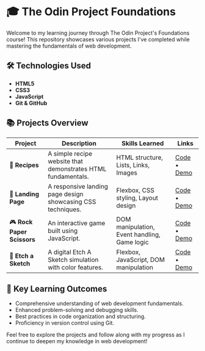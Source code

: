 # 🎓 The Odin Project Foundations

Welcome to my learning journey through The Odin Project's Foundations course! This repository showcases various projects I've completed while mastering the fundamentals of web development.

## 🛠️ Technologies Used
- **HTML5**
- **CSS3**
- **JavaScript**
- **Git & GitHub**

## 📚 Projects Overview

| Project | Description | Skills Learned | Links |
|---------|-------------|----------------|-------|
| 🍳 **Recipes** | A simple recipe website that demonstrates HTML fundamentals. | HTML structure, Lists, Links, Images | [Code](https://github.com/Legaress/odin-recipes) • [Demo](https://legaress.github.io/odin-recipes/) |
| 🎯 **Landing Page** | A responsive landing page design showcasing CSS techniques. | Flexbox, CSS styling, Layout design | [Code](https://github.com/Legaress/my-odin-projects) • [Demo](https://legaress.github.io/landing-page/) |
| 🎮 **Rock Paper Scissors** | An interactive game built using JavaScript. | DOM manipulation, Event handling, Game logic | [Code](https://github.com/Legaress/my-odin-projects/tree/main/rock-paper-scissors) • [Demo](https://legaress.github.io/my-odin-projects/rock-paper-scissors/) |
| 🎨 **Etch a Sketch** | A digital Etch A Sketch simulation with color features. | Flexbox, JavaScript, DOM manipulation | [Code](https://github.com/Legaress/my-odin-projects/tree/main/etch-a-sketch) • [Demo](https://legaress.github.io/my-odin-projects/etch-a-sketch/) |

## 🌟 Key Learning Outcomes
- Comprehensive understanding of web development fundamentals.
- Enhanced problem-solving and debugging skills.
- Best practices in code organization and structuring.
- Proficiency in version control using Git.

Feel free to explore the projects and follow along with my progress as I continue to deepen my knowledge in web development!